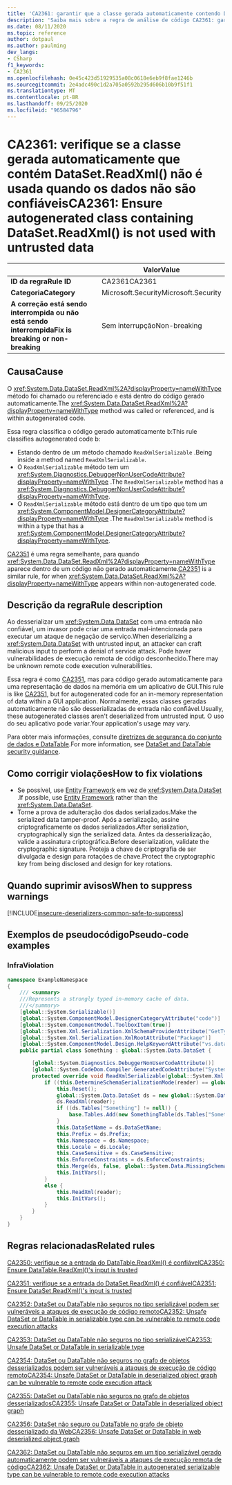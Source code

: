 ```yaml
---
title: 'CA2361: garantir que a classe gerada automaticamente contendo DataSet. ReadXml () não seja usada com dados não confiáveis (análise de código)'
description: 'Saiba mais sobre a regra de análise de código CA2361: garantir que a classe gerada automaticamente contendo DataSet. ReadXml () não seja usada com dados não confiáveis'
ms.date: 08/11/2020
ms.topic: reference
author: dotpaul
ms.author: paulming
dev_langs:
- CSharp
f1_keywords:
- CA2361
ms.openlocfilehash: 0e45c423d51929535a08c0618e6eb9f8fae1246b
ms.sourcegitcommit: 2e4adc490c1d2a705a0592b295d606b10b9f51f1
ms.translationtype: MT
ms.contentlocale: pt-BR
ms.lasthandoff: 09/25/2020
ms.locfileid: "96584796"
---
```

# <a name="ca2361-ensure-autogenerated-class-containing-datasetreadxml-is-not-used-with-untrusted-data"></a><span data-ttu-id="eef94-103">CA2361: verifique se a classe gerada automaticamente que contém DataSet.ReadXml() não é usada quando os dados não são confiáveis</span><span class="sxs-lookup"><span data-stu-id="eef94-103">CA2361: Ensure autogenerated class containing DataSet.ReadXml() is not used with untrusted data</span></span>

| | <span data-ttu-id="eef94-104">Valor</span><span class="sxs-lookup"><span data-stu-id="eef94-104">Value</span></span> |
|-|-|
| <span data-ttu-id="eef94-105">**ID da regra**</span><span class="sxs-lookup"><span data-stu-id="eef94-105">**Rule ID**</span></span> |<span data-ttu-id="eef94-106">CA2361</span><span class="sxs-lookup"><span data-stu-id="eef94-106">CA2361</span></span>|
| <span data-ttu-id="eef94-107">**Categoria**</span><span class="sxs-lookup"><span data-stu-id="eef94-107">**Category**</span></span> |<span data-ttu-id="eef94-108">Microsoft.Security</span><span class="sxs-lookup"><span data-stu-id="eef94-108">Microsoft.Security</span></span>|
| <span data-ttu-id="eef94-109">**A correção está sendo interrompida ou não está sendo interrompida**</span><span class="sxs-lookup"><span data-stu-id="eef94-109">**Fix is breaking or non-breaking**</span></span> |<span data-ttu-id="eef94-110">Sem interrupção</span><span class="sxs-lookup"><span data-stu-id="eef94-110">Non-breaking</span></span>|

## <a name="cause"></a><span data-ttu-id="eef94-111">Causa</span><span class="sxs-lookup"><span data-stu-id="eef94-111">Cause</span></span>

<span data-ttu-id="eef94-112">O <xref:System.Data.DataSet.ReadXml%2A?displayProperty=nameWithType> método foi chamado ou referenciado e está dentro do código gerado automaticamente.</span><span class="sxs-lookup"><span data-stu-id="eef94-112">The <xref:System.Data.DataSet.ReadXml%2A?displayProperty=nameWithType> method was called or referenced, and is within autogenerated code.</span></span>

<span data-ttu-id="eef94-113">Essa regra classifica o código gerado automaticamente b:</span><span class="sxs-lookup"><span data-stu-id="eef94-113">This rule classifies autogenerated code b:</span></span>

- <span data-ttu-id="eef94-114">Estando dentro de um método chamado `ReadXmlSerializable` .</span><span class="sxs-lookup"><span data-stu-id="eef94-114">Being inside a method named `ReadXmlSerializable`.</span></span>
- <span data-ttu-id="eef94-115">O `ReadXmlSerializable` método tem um <xref:System.Diagnostics.DebuggerNonUserCodeAttribute?displayProperty=nameWithType> .</span><span class="sxs-lookup"><span data-stu-id="eef94-115">The `ReadXmlSerializable` method has a <xref:System.Diagnostics.DebuggerNonUserCodeAttribute?displayProperty=nameWithType>.</span></span>
- <span data-ttu-id="eef94-116">O `ReadXmlSerializable` método está dentro de um tipo que tem um <xref:System.ComponentModel.DesignerCategoryAttribute?displayProperty=nameWithType> .</span><span class="sxs-lookup"><span data-stu-id="eef94-116">The `ReadXmlSerializable` method is within a type that has a <xref:System.ComponentModel.DesignerCategoryAttribute?displayProperty=nameWithType>.</span></span>

<span data-ttu-id="eef94-117">[CA2351](ca2351.md) é uma regra semelhante, para quando <xref:System.Data.DataSet.ReadXml%2A?displayProperty=nameWithType> aparece dentro de um código não gerado automaticamente.</span><span class="sxs-lookup"><span data-stu-id="eef94-117">[CA2351](ca2351.md) is a similar rule, for when <xref:System.Data.DataSet.ReadXml%2A?displayProperty=nameWithType> appears within non-autogenerated code.</span></span>

## <a name="rule-description"></a><span data-ttu-id="eef94-118">Descrição da regra</span><span class="sxs-lookup"><span data-stu-id="eef94-118">Rule description</span></span>

<span data-ttu-id="eef94-119">Ao desserializar um <xref:System.Data.DataSet> com uma entrada não confiável, um invasor pode criar uma entrada mal-intencionada para executar um ataque de negação de serviço.</span><span class="sxs-lookup"><span data-stu-id="eef94-119">When deserializing a <xref:System.Data.DataSet> with untrusted input, an attacker can craft malicious input to perform a denial of service attack.</span></span> <span data-ttu-id="eef94-120">Pode haver vulnerabilidades de execução remota de código desconhecido.</span><span class="sxs-lookup"><span data-stu-id="eef94-120">There may be unknown remote code execution vulnerabilities.</span></span>

<span data-ttu-id="eef94-121">Essa regra é como [CA2351](ca2351.md), mas para código gerado automaticamente para uma representação de dados na memória em um aplicativo de GUI.</span><span class="sxs-lookup"><span data-stu-id="eef94-121">This rule is like [CA2351](ca2351.md), but for autogenerated code for an in-memory representation of data within a GUI application.</span></span> <span data-ttu-id="eef94-122">Normalmente, essas classes geradas automaticamente não são desserializadas de entrada não confiável.</span><span class="sxs-lookup"><span data-stu-id="eef94-122">Usually, these autogenerated classes aren't deserialized from untrusted input.</span></span> <span data-ttu-id="eef94-123">O uso do seu aplicativo pode variar.</span><span class="sxs-lookup"><span data-stu-id="eef94-123">Your application's usage may vary.</span></span>

<span data-ttu-id="eef94-124">Para obter mais informações, consulte [diretrizes de segurança do conjunto de dados e DataTable](https://go.microsoft.com/fwlink/?linkid=2132227).</span><span class="sxs-lookup"><span data-stu-id="eef94-124">For more information, see [DataSet and DataTable security guidance](https://go.microsoft.com/fwlink/?linkid=2132227).</span></span>

## <a name="how-to-fix-violations"></a><span data-ttu-id="eef94-125">Como corrigir violações</span><span class="sxs-lookup"><span data-stu-id="eef94-125">How to fix violations</span></span>

- <span data-ttu-id="eef94-126">Se possível, use [Entity Framework](/ef/) em vez de <xref:System.Data.DataSet> .</span><span class="sxs-lookup"><span data-stu-id="eef94-126">If possible, use [Entity Framework](/ef/) rather than the <xref:System.Data.DataSet>.</span></span>
- <span data-ttu-id="eef94-127">Torne a prova de adulteração dos dados serializados.</span><span class="sxs-lookup"><span data-stu-id="eef94-127">Make the serialized data tamper-proof.</span></span> <span data-ttu-id="eef94-128">Após a serialização, assine criptograficamente os dados serializados.</span><span class="sxs-lookup"><span data-stu-id="eef94-128">After serialization, cryptographically sign the serialized data.</span></span> <span data-ttu-id="eef94-129">Antes da desserialização, valide a assinatura criptográfica.</span><span class="sxs-lookup"><span data-stu-id="eef94-129">Before deserialization, validate the cryptographic signature.</span></span> <span data-ttu-id="eef94-130">Proteja a chave de criptografia de ser divulgada e design para rotações de chave.</span><span class="sxs-lookup"><span data-stu-id="eef94-130">Protect the cryptographic key from being disclosed and design for key rotations.</span></span>

## <a name="when-to-suppress-warnings"></a><span data-ttu-id="eef94-131">Quando suprimir avisos</span><span class="sxs-lookup"><span data-stu-id="eef94-131">When to suppress warnings</span></span>

[!INCLUDE[insecure-deserializers-common-safe-to-suppress](~/includes/code-analysis/insecure-deserializers-common-safe-to-suppress.md)]

## <a name="pseudo-code-examples"></a><span data-ttu-id="eef94-132">Exemplos de pseudocódigo</span><span class="sxs-lookup"><span data-stu-id="eef94-132">Pseudo-code examples</span></span>

### <a name="violation"></a><span data-ttu-id="eef94-133">Infra</span><span class="sxs-lookup"><span data-stu-id="eef94-133">Violation</span></span>

```csharp
namespace ExampleNamespace
{
    /// <summary>
    ///Represents a strongly typed in-memory cache of data.
    ///</summary>
    [global::System.Serializable()]
    [global::System.ComponentModel.DesignerCategoryAttribute("code")]
    [global::System.ComponentModel.ToolboxItem(true)]
    [global::System.Xml.Serialization.XmlSchemaProviderAttribute("GetTypedDataSetSchema")]
    [global::System.Xml.Serialization.XmlRootAttribute("Package")]
    [global::System.ComponentModel.Design.HelpKeywordAttribute("vs.data.DataSet")]
    public partial class Something : global::System.Data.DataSet {

        [global::System.Diagnostics.DebuggerNonUserCodeAttribute()]
        [global::System.CodeDom.Compiler.GeneratedCodeAttribute("System.Data.Design.TypedDataSetGenerator", "4.0.0.0")]
        protected override void ReadXmlSerializable(global::System.Xml.XmlReader reader) {
            if ((this.DetermineSchemaSerializationMode(reader) == global::System.Data.SchemaSerializationMode.IncludeSchema)) {
                this.Reset();
                global::System.Data.DataSet ds = new global::System.Data.DataSet();
                ds.ReadXml(reader);
                if ((ds.Tables["Something"] != null)) {
                    base.Tables.Add(new SomethingTable(ds.Tables["Something"]));
                }
                this.DataSetName = ds.DataSetName;
                this.Prefix = ds.Prefix;
                this.Namespace = ds.Namespace;
                this.Locale = ds.Locale;
                this.CaseSensitive = ds.CaseSensitive;
                this.EnforceConstraints = ds.EnforceConstraints;
                this.Merge(ds, false, global::System.Data.MissingSchemaAction.Add);
                this.InitVars();
            }
            else {
                this.ReadXml(reader);
                this.InitVars();
            }
        }
    }
}
```

## <a name="related-rules"></a><span data-ttu-id="eef94-134">Regras relacionadas</span><span class="sxs-lookup"><span data-stu-id="eef94-134">Related rules</span></span>

[<span data-ttu-id="eef94-135">CA2350: verifique se a entrada do DataTable.ReadXml() é confiável</span><span class="sxs-lookup"><span data-stu-id="eef94-135">CA2350: Ensure DataTable.ReadXml()'s input is trusted</span></span>](ca2350.md)

[<span data-ttu-id="eef94-136">CA2351: verifique se a entrada do DataSet.ReadXml() é confiável</span><span class="sxs-lookup"><span data-stu-id="eef94-136">CA2351: Ensure DataSet.ReadXml()'s input is trusted</span></span>](ca2351.md)

[<span data-ttu-id="eef94-137">CA2352: DataSet ou DataTable não seguros no tipo serializável podem ser vulneráveis a ataques de execução de código remoto</span><span class="sxs-lookup"><span data-stu-id="eef94-137">CA2352: Unsafe DataSet or DataTable in serializable type can be vulnerable to remote code execution attacks</span></span>](ca2352.md)

[<span data-ttu-id="eef94-138">CA2353: DataSet ou DataTable não seguros no tipo serializável</span><span class="sxs-lookup"><span data-stu-id="eef94-138">CA2353: Unsafe DataSet or DataTable in serializable type</span></span>](ca2353.md)

[<span data-ttu-id="eef94-139">CA2354: DataSet ou DataTable não seguros no grafo de objetos desserializados podem ser vulneráveis a ataques de execução de código remoto</span><span class="sxs-lookup"><span data-stu-id="eef94-139">CA2354: Unsafe DataSet or DataTable in deserialized object graph can be vulnerable to remote code execution attack</span></span>](ca2354.md)

[<span data-ttu-id="eef94-140">CA2355: DataSet ou DataTable não seguros no grafo de objetos desserializados</span><span class="sxs-lookup"><span data-stu-id="eef94-140">CA2355: Unsafe DataSet or DataTable in deserialized object graph</span></span>](ca2355.md)

[<span data-ttu-id="eef94-141">CA2356: DataSet não seguro ou DataTable no grafo de objeto desserializado da Web</span><span class="sxs-lookup"><span data-stu-id="eef94-141">CA2356: Unsafe DataSet or DataTable in web deserialized object graph</span></span>](ca2356.md)

[<span data-ttu-id="eef94-142">CA2362: DataSet ou DataTable não seguros em um tipo serializável gerado automaticamente podem ser vulneráveis a ataques de execução remota de código</span><span class="sxs-lookup"><span data-stu-id="eef94-142">CA2362: Unsafe DataSet or DataTable in autogenerated serializable type can be vulnerable to remote code execution attacks</span></span>](ca2362.md)
